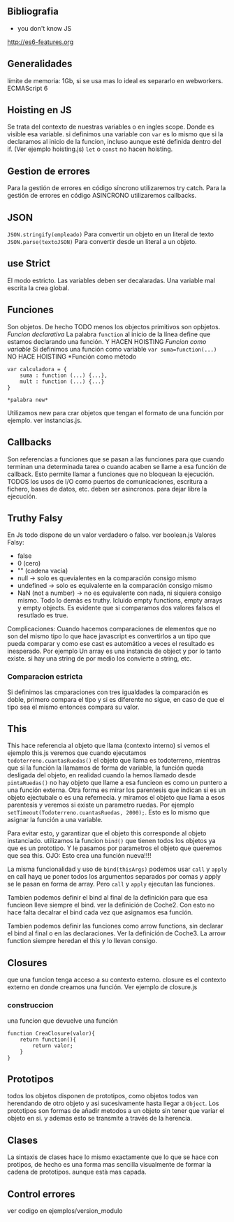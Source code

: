 
## Bibliografia

- you don't know JS


http://es6-features.org

## Generalidades

límite de memoria: 1Gb, si se usa mas lo ideal es separarlo en webworkers.
ECMAScript 6



## Hoisting en JS
Se trata del contexto de nuestras variables o en ingles scope. Donde es visible esa variable.
si definimos una variable con ```var``` es lo mismo que si la declaramos al inicio de la funcion, incluso aunque esté definida dentro del if. (Ver ejemplo hoisting.js)
```let``` o ```const``` no hacen hoisting.

## Gestion de errores
Para la gestión de errores en código síncrono utilizaremos try catch.
Para la gestión de errores en código ASINCRONO utilizaremos callbacks.

## JSON
```JSON.stringify(empleado)``` Para convertir un objeto en un literal de texto
```JSON.parse(textoJSON)``` Para convertir desde un literal a un objeto.

## use Strict
El modo estricto. 
Las variables deben ser decalaradas. Una variable mal escrita la crea global.

## Funciones
Son objetos. De hecho TODO menos los objectos primitivos son opbjetos.
    *Funcion declarativa*
La palabra ```function``` al inicio de la línea define que estamos declarando una función. Y HACEN HOISTING
    *Funcion como variable*
Si definimos una función como variable ```var suma=function(...)``` NO HACE HOISTING
    *Función como método
``` 
var calculadora = {
    suma : function (...) {...},
    mult : function (...) {...}
}
```
    *palabra new*
Utilizamos new para crar objetos que tengan el formato de una función por ejemplo. ver instancias.js.

## Callbacks
Son referencias a funciones que se pasan a las funciones para que cuando terminan una determinada tarea o cuando acaben se llame a esa función de callback. 
Esto permite llamar a funciones que no bloquean la ejecución.
TODOS los usos de I/O como puertos de comunicaciones, escritura a fichero, bases de datos, etc. deben ser asincronos. para dejar libre la ejecución.

## Truthy Falsy
En Js todo dispone de un valor verdadero o falso. ver boolean.js
Valores Falsy:
- false
- 0 (cero)
- "" (cadena vacia)
- null -> solo es quevialentes en la comparación consigo mismo
- undefined -> solo es equivalente en la comparación consigo mismo
- NaN (not a number) -> no es equivalente con nada, ni siquiera consigo mismo.
Todo lo demàs es truthy. Icluido empty functions, empty arrays y empty objects.
Es evidente que si comparamos dos valores falsos el resutlado es true.

Complicaciones:
Cuando hacemos comparaciones de elementos que no son del mismo tipo lo que hace javascript es convertirlos a un tipo que pueda comparar y como ese cast es automático a veces el resultado es inesperado. Por ejemplo
Un array es una instancia de object y por lo tanto existe. si hay una string de por medio los convierte a string, etc.

### Comparacion estricta
Si definimos las cmparaciones con tres igualdades la comparación es doble, primero compara el tipo y si es diferente no sigue, en caso de que el tipo sea el mismo entonces compara su valor.

## This
This hace referencia al objeto que llama (contexto interno) si vemos el ejemplo this.js veremos que cuando ejecutamos ```todoterreno.cuantasRuedas()``` el objeto que llama es todoterreno, mientras que si la función la llamamos de forma de variable, la función queda desligada del objeto, en realidad cuando la hemos llamado desde ```pintaRuedas()``` no hay objeto que llame a esa funcieon es como un puntero a una función externa. 
Otra forma es mirar los parentesis que indican si es un objeto ejectubale o es una refernecia. y miramos el objeto que llama a esos parentesis y veremos si existe un parametro ruedas. Por ejemplo ```setTimeout(Todoterreno.cuantasRuedas, 2000);```. Esto es lo mismo que asignar la función a una variable.

Para evitar esto, y garantizar que el objeto this corresponde al objeto instanciado. utilizamos la funcion ```bind()``` que tienen todos los objetos ya que es un prototipo. Y le pasamos por parametros el objeto que queremos que sea this.
OJO: Esto crea una función nueva!!!!

La misma funcionalidad y uso de ```bind(thisArgs)``` podemos usar ```call``` y ```apply``` en call hayq ue poner todos los argumentos separados por comas y apply se le pasan en forma de array. Pero ```call``` y ```apply``` ejecutan las funciones.

Tambien podemos definir el bind al final de la definición para que esa funcieon lleve siempre el bind. ver la definición de Coche2. Con esto no hace falta decalrar el bind cada vez que asignamos esa función.

Tambien podemos definir las funciones como arrow functions, sin declarar el bind al final o en las declaraciones. Ver la definición de Coche3. La arrow function siempre heredan el this y lo llevan consigo.

## Closures
que una funcion tenga acceso a su contexto externo.
closure es el contexto externo en donde creamos una función.
Ver ejemplo de closure.js

### construccion
una funcion que devuelve una función
```
function CreaClosure(valor){
    return function(){
        return valor;
    }
}
```

## Prototipos
todos los objetos disponen de prototipos, como objetos todos van herendando de otro objeto y asi sucesivamente hasta llegar a ```Object```. Los prototipos son formas de añadir metodos a un objeto sin tener que variar el objeto en si. y ademas esto se transmite a través de la herencia.


## Clases
La sintaxis de clases hace lo mismo exactamente que lo que se hace con protipos, de hecho es una forma mas sencilla visualmente de formar la cadena de prototipos. aunque està mas capada.

## Control errores
ver codigo en ejemplos/version_modulo

